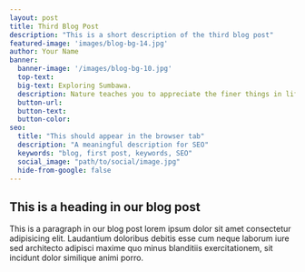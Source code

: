 ```yaml
---
layout: post
title: Third Blog Post 
description: "This is a short description of the third blog post"
featured-image: 'images/blog-bg-14.jpg'
author: Your Name
banner:
  banner-image: '/images/blog-bg-10.jpg'
  top-text:
  big-text: Exploring Sumbawa.
  description: Nature teaches you to appreciate the finer things in life, to be present, live in the moment and just breath. 
  button-url: 
  button-text: 
  button-color:
seo: 
  title: "This should appear in the browser tab"
  description: "A meaningful description for SEO"
  keywords: "blog, first post, keywords, SEO"
  social_image: "path/to/social/image.jpg"
  hide-from-google: false
---
```


## This is a heading in our blog post 

This  is a paragraph in our blog post lorem ipsum dolor sit amet consectetur adipisicing elit. Laudantium doloribus debitis esse cum neque laborum iure sed architecto adipisci maxime quo minus blanditiis exercitationem, sit incidunt dolor similique animi porro.
